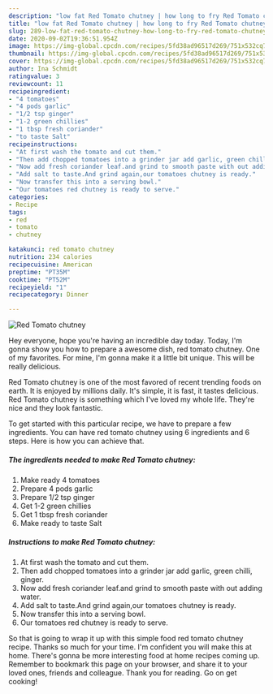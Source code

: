 ```yaml
---
description: "low fat Red Tomato chutney | how long to fry Red Tomato chutney"
title: "low fat Red Tomato chutney | how long to fry Red Tomato chutney"
slug: 289-low-fat-red-tomato-chutney-how-long-to-fry-red-tomato-chutney
date: 2020-09-02T19:36:51.954Z
image: https://img-global.cpcdn.com/recipes/5fd38ad96517d269/751x532cq70/red-tomato-chutney-recipe-main-photo.jpg
thumbnail: https://img-global.cpcdn.com/recipes/5fd38ad96517d269/751x532cq70/red-tomato-chutney-recipe-main-photo.jpg
cover: https://img-global.cpcdn.com/recipes/5fd38ad96517d269/751x532cq70/red-tomato-chutney-recipe-main-photo.jpg
author: Ina Schmidt
ratingvalue: 3
reviewcount: 11
recipeingredient:
- "4 tomatoes"
- "4 pods garlic"
- "1/2 tsp ginger"
- "1-2 green chillies"
- "1 tbsp fresh coriander"
- "to taste Salt"
recipeinstructions:
- "At first wash the tomato and cut them."
- "Then add chopped tomatoes into a grinder jar add garlic, green chilli, ginger."
- "Now add fresh coriander leaf.and grind to smooth paste with out adding water."
- "Add salt to taste.And grind again,our tomatoes chutney is ready."
- "Now transfer this into a serving bowl."
- "Our tomatoes red chutney is ready to serve."
categories:
- Recipe
tags:
- red
- tomato
- chutney

katakunci: red tomato chutney 
nutrition: 234 calories
recipecuisine: American
preptime: "PT35M"
cooktime: "PT52M"
recipeyield: "1"
recipecategory: Dinner

---
```



![Red Tomato chutney](https://img-global.cpcdn.com/recipes/5fd38ad96517d269/751x532cq70/red-tomato-chutney-recipe-main-photo.jpg)

Hey everyone, hope you're having an incredible day today. Today, I'm gonna show you how to prepare a awesome dish, red tomato chutney. One of my favorites. For mine, I'm gonna make it a little bit unique. This will be really delicious.



Red Tomato chutney is one of the most favored of recent trending foods on earth. It is enjoyed by millions daily. It's simple, it is fast, it tastes delicious. Red Tomato chutney is something which I've loved my whole life. They're nice and they look fantastic.


To get started with this particular recipe, we have to prepare a few ingredients. You can have red tomato chutney using 6 ingredients and 6 steps. Here is how you can achieve that.

<!--inarticleads1-->

##### The ingredients needed to make Red Tomato chutney:

1. Make ready 4 tomatoes
1. Prepare 4 pods garlic
1. Prepare 1/2 tsp ginger
1. Get 1-2 green chillies
1. Get 1 tbsp fresh coriander
1. Make ready to taste Salt




<!--inarticleads2-->

##### Instructions to make Red Tomato chutney:

1. At first wash the tomato and cut them.
1. Then add chopped tomatoes into a grinder jar add garlic, green chilli, ginger.
1. Now add fresh coriander leaf.and grind to smooth paste with out adding water.
1. Add salt to taste.And grind again,our tomatoes chutney is ready.
1. Now transfer this into a serving bowl.
1. Our tomatoes red chutney is ready to serve.




So that is going to wrap it up with this simple food red tomato chutney recipe. Thanks so much for your time. I'm confident you will make this at home. There's gonna be more interesting food at home recipes coming up. Remember to bookmark this page on your browser, and share it to your loved ones, friends and colleague. Thank you for reading. Go on get cooking!
